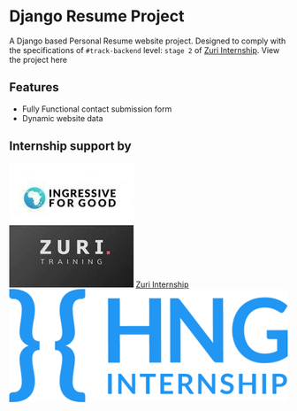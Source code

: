 # Django Resume Project



A Django based Personal Resume website project. Designed to
comply with the specifications of ```#track-backend``` level: ```stage 2``` of [Zuri Internship](https://internship.zuri.team/). View the project here


## Features
* Fully Functional contact submission form
* Dynamic website data


## Internship support by  
![Zuri](zuri.jpeg)
[Zuri Internship](https://internship.zuri.team/)
![HNG](hng.png)
